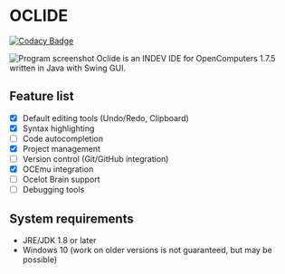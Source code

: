 # OCLIDE

[![Codacy Badge](https://app.codacy.com/project/badge/Grade/d0ace57bc0a349529c699733b8dc3e9e)](https://www.codacy.com/gh/Vladg24YT/Oclide/dashboard?utm_source=github.com&amp;utm_medium=referral&amp;utm_content=Vladg24YT/Oclide&amp;utm_campaign=Badge_Grade)<br>

![Program screenshot](https://raw.githubusercontent.com/Vladg24YT/Oclide/gh-pages/images/screenshots/OCLIDE_screenshot.png) 
Oclide is an INDEV IDE for OpenComputers 1.7.5 written in Java with Swing GUI.

## Feature list
- [x] Default editing tools (Undo/Redo, Clipboard)
- [x] Syntax highlighting
- [ ] Code autocompletion
- [x] Project management
- [ ] Version control (Git/GitHub integration)
- [x] OCEmu integration
- [ ] Ocelot Brain support
- [ ] Debugging tools

## System requirements
* JRE/JDK 1.8 or later
* Windows 10 (work on older versions is not guaranteed, but may be possible)
